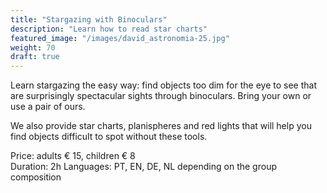```yaml
---
title: "Stargazing with Binoculars"
description: "Learn how to read star charts"
featured_image: "/images/david_astronomia-25.jpg"
weight: 70
draft: true
---
```


Learn stargazing the easy way: find objects too dim for the eye to see that are surprisingly spectacular sights through binoculars.
Bring your own or use a pair of ours.

<!--more-->

We also provide star charts, planispheres and red lights that will help you find objects difficult to spot without these tools.

Price: adults &euro; 15, children &euro; 8\
Duration: 2h
Languages: PT, EN, DE, NL depending on the group composition
